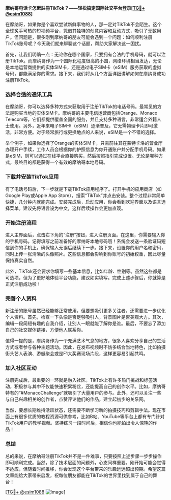 **摩纳哥电话卡怎麽註冊TikTok？——轻松搞定国际社交平台登录[[TG💪+ @esim1088](https://t.me/s/esim1088)]**

在摩纳哥，如果你是个喜欢尝试新鲜事物的人，那一定对TikTok不会陌生。这个全球炙手可热的短视频平台，凭借其独特的创意内容和互动方式，吸引了无数用户。但问题是，很多刚到摩纳哥的朋友可能会遇到一个问题：如何顺利注册TikTok账号呢？今天我们就来聊聊这个话题，帮助大家解决这一困扰。

首先，让我们明确一点：无论你在哪个国家，只要拥有合法的手机号码，就可以注册TikTok。而摩纳哥作为一个国际化程度很高的小国，网络环境相当发达，无论是本地运营商提供的实体SIM卡，还是通过电子SIM卡（eSIM）服务获取的虚拟号码，都能满足你的需求。接下来，我们将从几个方面详细讲解如何在摩纳哥成功注册TikTok。

### **选择合适的通讯工具**
在摩纳哥，你可以选择多种方式来获取用于注册TikTok的电话号码。最常见的方法是购买当地的实体SIM卡。摩纳哥的主要电信运营商包括Orange、Monaco Telecom等，它们都提供覆盖全国的服务，并且支持多种语言，非常适合外籍人士使用。另外，近年来电子SIM卡（eSIM）逐渐普及，它无需物理卡片即可激活，非常方便。对于经常旅行或更换地点的人来说，eSIM是一个不错的选择。

举个例子，如果你选择了Orange的实体SIM卡，只需前往其在蒙特卡洛的营业厅办理开户手续，工作人员会根据你的护照信息为你开通账户并分配手机号码。如果是eSIM，则可以通过在线平台直接购买，然后按照指引完成设置。无论是哪种方式，最终目的都是获得一个有效的摩纳哥本地号码。

### **下载并安装TikTok应用**
有了电话号码后，下一步就是下载TikTok应用程序了。打开手机的应用商店（如Google Play或Apple App Store），搜索“TikTok”并点击安装。整个过程非常简单快捷，几分钟内就能完成。安装完成后，启动应用，你会看到欢迎界面以及语言选择菜单。建议先将语言设为中文，这样后续操作会更加直观。

### **开始注册流程**
进入主界面后，点击右下角的“注册”按钮，进入注册页面。在这里，你需要输入你的手机号码。记得填写之前准备好的摩纳哥本地号码哦！系统会发送一条验证码短信到你的手机上，确保输入无误后继续下一步。接下来，设置你的用户名和密码，同时上传一张清晰的头像照片。这些信息都会影响到你账号的初始权重，因此尽量保持真实自然。

此外，TikTok还会要求你填写一些基本信息，比如年龄、性别等。虽然这些都是可选项，但为了更好地体验平台功能，建议如实填写。完成上述步骤后，你就算是正式注册成功啦！

### **完善个人资料**
新注册的账号虽然已经能够正常使用，但要想吸引更多关注者，还需要进一步优化个人资料。首先，检查一下头像是否足够吸引人，背景图片是否美观大方。其次，编辑一段简短有趣的自我介绍，让别人一眼就能了解你是谁。最后，不要忘了添加自己的社交媒体链接，方便他人联系你。

值得一提的是，摩纳哥作为一个充满艺术气息的地方，很多人喜欢分享自己的生活方式或者参与各种主题活动。因此，在发布视频时不妨多结合当地特色，比如拍摄街头艺人表演、游艇聚会或是F1大奖赛现场片段，这样更容易引起共鸣。

### **加入社区互动**
注册完成后，最重要的一环就是融入社区。TikTok上有许多热门挑战和标签活动，积极参与其中不仅能快速积累粉丝，还能提高自己的创作水平。比如，摩纳哥特有的“#MonacoChallenge”就吸引了大量用户的参与。此外，还可以关注一些与自己兴趣相关的创作者，点赞评论他们的作品，建立起初步的关系网。

当然，要想长期维持活跃状态，还需要不断学习新的拍摄技巧和剪辑手法。现在市面上有很多优质的教程资源可供参考，比如B站、YouTube等平台上都有专门针对TikTok用户的教学视频。坚持练习一段时间后，相信你也能拍出令人惊艳的作品！

### **总结**
总的来说，在摩纳哥注册TikTok并不是一件难事，只要按照上述步骤一步步操作即可顺利完成。当然，除了技术层面的问题外，心态同样重要。刚开始可能会觉得不适应，但随着时间推移，你会发现这个平台带来的乐趣远远超出预期。希望这篇文章能给大家带来启发，祝每位朋友都能在TikTok的世界里找到属于自己的舞台！

[[TG💪+ @esim1088](https://t.me/s/esim1088) ![Image](https://i.postimg.cc/4NQfJmqS/Snipaste-2025-05-13-00-14-12.png)]